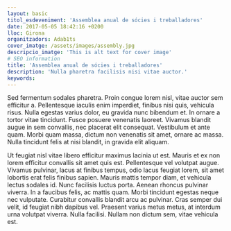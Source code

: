 ```yaml
---
layout: basic
titol_esdeveniment: 'Assemblea anual de sócies i treballadores'
date: 2017-05-05 18:42:16 +0200
lloc: Girona
organitzadors: Adab1ts
cover_imatge: /assets/images/assembly.jpg
descripcio_imatge: 'This is alt text for cover image'
# SEO information
title: 'Assemblea anual de sócies i treballadores'
description: 'Nulla pharetra facilisis nisi vitae auctor.'
keywords:
---
```

Sed fermentum sodales pharetra. Proin congue lorem nisl, vitae auctor sem efficitur a. Pellentesque iaculis enim imperdiet, finibus nisi quis, vehicula risus. Nulla egestas varius dolor, eu gravida nunc bibendum et. In ornare a tortor vitae tincidunt. Fusce posuere venenatis laoreet. Vivamus blandit augue in sem convallis, nec placerat elit consequat. Vestibulum et ante quam. Morbi quam massa, dictum non venenatis sit amet, ornare ac massa. Nulla tincidunt felis at nisi blandit, in gravida elit aliquam.

Ut feugiat nisl vitae libero efficitur maximus lacinia ut est. Mauris et ex non lorem efficitur convallis sit amet quis est. Pellentesque vel volutpat augue. Vivamus pulvinar, lacus at finibus tempus, odio lacus feugiat lorem, sit amet lobortis erat felis finibus sapien. Mauris mattis tempor diam, et vehicula lectus sodales id. Nunc facilisis luctus porta. Aenean rhoncus pulvinar viverra. In a faucibus felis, ac mattis quam. Morbi tincidunt egestas neque nec vulputate. Curabitur convallis blandit arcu ac pulvinar. Cras semper dui velit, id feugiat nibh dapibus vel. Praesent varius metus metus, at interdum urna volutpat viverra. Nulla facilisi. Nullam non dictum sem, vitae vehicula est.
